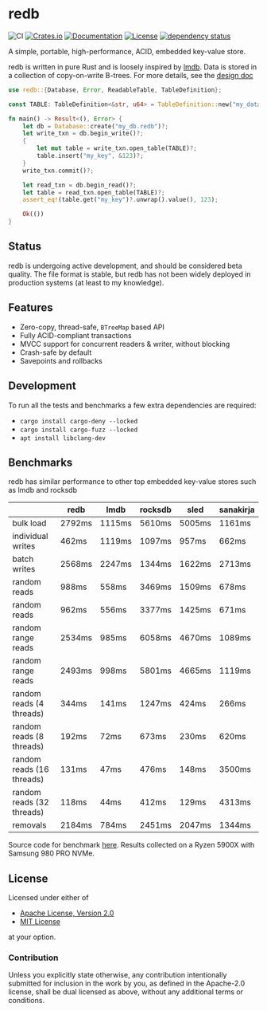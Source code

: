 # redb

![CI](https://github.com/cberner/redb/actions/workflows/ci.yml/badge.svg)
[![Crates.io](https://img.shields.io/crates/v/redb.svg)](https://crates.io/crates/redb)
[![Documentation](https://docs.rs/redb/badge.svg)](https://docs.rs/redb)
[![License](https://img.shields.io/crates/l/redb)](https://crates.io/crates/redb)
[![dependency status](https://deps.rs/repo/github/cberner/redb/status.svg)](https://deps.rs/repo/github/cberner/redb)

A simple, portable, high-performance, ACID, embedded key-value store.

redb is written in pure Rust and is loosely inspired by [lmdb](http://www.lmdb.tech/doc/). Data is stored in a collection
of copy-on-write B-trees. For more details, see the [design doc](docs/design.md)

```rust
use redb::{Database, Error, ReadableTable, TableDefinition};

const TABLE: TableDefinition<&str, u64> = TableDefinition::new("my_data");

fn main() -> Result<(), Error> {
    let db = Database::create("my_db.redb")?;
    let write_txn = db.begin_write()?;
    {
        let mut table = write_txn.open_table(TABLE)?;
        table.insert("my_key", &123)?;
    }
    write_txn.commit()?;

    let read_txn = db.begin_read()?;
    let table = read_txn.open_table(TABLE)?;
    assert_eq!(table.get("my_key")?.unwrap().value(), 123);

    Ok(())
}
```

## Status
redb is undergoing active development, and should be considered beta quality. The file format is stable,
but redb has not been widely deployed in production systems (at least to my knowledge).

## Features
* Zero-copy, thread-safe, `BTreeMap` based API
* Fully ACID-compliant transactions
* MVCC support for concurrent readers & writer, without blocking
* Crash-safe by default
* Savepoints and rollbacks

## Development
To run all the tests and benchmarks a few extra dependencies are required:
* `cargo install cargo-deny --locked`
* `cargo install cargo-fuzz --locked`
* `apt install libclang-dev`

## Benchmarks
redb has similar performance to other top embedded key-value stores such as lmdb and rocksdb

|                           | redb   | lmdb   | rocksdb | sled   | sanakirja |
|---------------------------|--------|--------|---------|--------|-----------|
| bulk load                 | 2792ms | 1115ms | 5610ms  | 5005ms | 1161ms    |
| individual writes         | 462ms  | 1119ms | 1097ms  | 957ms  | 662ms     |
| batch writes              | 2568ms | 2247ms | 1344ms  | 1622ms | 2713ms    |
| random reads              | 988ms  | 558ms  | 3469ms  | 1509ms | 678ms     |
| random reads              | 962ms  | 556ms  | 3377ms  | 1425ms | 671ms     |
| random range reads        | 2534ms | 985ms  | 6058ms  | 4670ms | 1089ms    |
| random range reads        | 2493ms | 998ms  | 5801ms  | 4665ms | 1119ms    |
| random reads (4 threads)  | 344ms  | 141ms  | 1247ms  | 424ms  | 266ms     |
| random reads (8 threads)  | 192ms  | 72ms   | 673ms   | 230ms  | 620ms     |
| random reads (16 threads) | 131ms  | 47ms   | 476ms   | 148ms  | 3500ms    |
| random reads (32 threads) | 118ms  | 44ms   | 412ms   | 129ms  | 4313ms    |
| removals                  | 2184ms | 784ms  | 2451ms  | 2047ms | 1344ms    |
Source code for benchmark [here](./benches/lmdb_benchmark.rs). Results collected on a Ryzen 5900X with Samsung 980 PRO NVMe.

## License

Licensed under either of

* [Apache License, Version 2.0](LICENSE-APACHE)
* [MIT License](LICENSE-MIT)

at your option.

### Contribution

Unless you explicitly state otherwise, any contribution intentionally
submitted for inclusion in the work by you, as defined in the Apache-2.0
license, shall be dual licensed as above, without any additional terms or
conditions.
